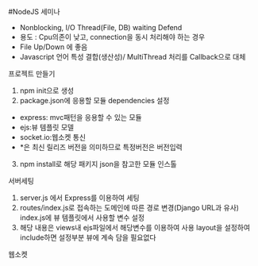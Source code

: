 #NodeJS 세미나
- Nonblocking, I/O Thread(File, DB) waiting Defend
- 용도 : Cpu의존이 낮고, connection을 동시 처리해야 하는 경우
- File Up/Down 에 좋음
- Javascript 언어 특성 결합(생산성)/ MultiThread 처리를 Callback으로 대체

프로젝트 만들기
1. npm init으로 생성
2. package.json에 응용할 모듈 dependencies 설정
 - express: mvc패턴을 응용할 수 있는 모듈
 - ejs:뷰 템플릿 모델
 - socket.io:웹소켓 통신
 - *은 최신 릴리즈 버전을 의미하므로 특정버전은 버전입력
3. npm install로 해당 패키지 json을 참고한 모듈 인스톨


서버세팅
1. server.js 에서 Express를 이용하여 세팅
2. routes/index.js로 접속하는 도메인에 따른 경로 변경(Django URL과 유사)
    index.js에 뷰 템플릿에서 사용할 변수 설정
3. 해당 내용은 views내  ejs파일에서 해당변수를 이용하여 사용
    layout을 설정하여 include하면 설정부분 뷰에 계속 담을 필요없다


웹소켓
